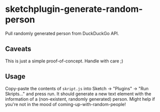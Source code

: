 # sketchplugin-generate-random-person
Pull randomly generated person from DuckDuckGo API.

## Caveats
This is just a simple proof-of-concept. Handle with care ;)

## Usage
Copy-paste the contents of `skript.js` into Sketch -> "Plugins" -> "Run Skripts..." and press run. It should generate a new text element with the information of a (non-existent, randomly generated) person. Might help if you're not in the mood of coming-up-with-random-people!

